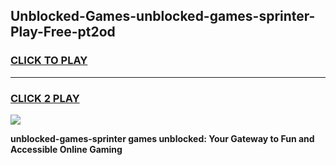 
## Unblocked-Games-unblocked-games-sprinter-Play-Free-pt2od
<h3>
<a href="https://premium76.site?title=unblocked-games-sprinter&ref=10A">CLICK TO PLAY</a></h3>
<hr>

<h3>
<a href="https://premium76.site?title=unblocked-games-sprinter&ref=10A">CLICK 2 PLAY</a>
  
</h3>

<a href="https://premium76.site?title=unblocked-games-sprinter&ref=10A"><img src="https://clearcache.store/games.png"></a>


**unblocked-games-sprinter games unblocked: Your Gateway to Fun and Accessible Online Gaming**
